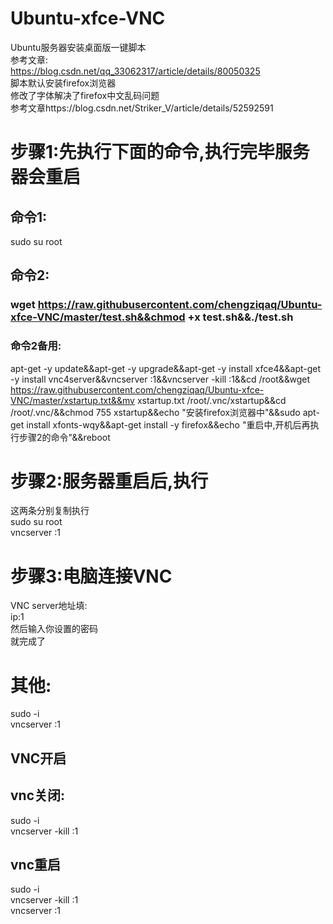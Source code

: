 # Ubuntu-xfce-VNC
Ubuntu服务器安装桌面版一键脚本  
参考文章:   
https://blog.csdn.net/qq_33062317/article/details/80050325  
脚本默认安装firefox浏览器    
修改了字体解决了firefox中文乱码问题  
参考文章https://blog.csdn.net/Striker_V/article/details/52592591  

# 步骤1:先执行下面的命令,执行完毕服务器会重启

## 命令1: 

sudo su root  

## 命令2:

### wget https://raw.githubusercontent.com/chengziqaq/Ubuntu-xfce-VNC/master/test.sh&&chmod +x test.sh&&./test.sh

### 命令2备用:

apt-get -y update&&apt-get -y upgrade&&apt-get -y install xfce4&&apt-get -y install vnc4server&&vncserver :1&&vncserver -kill :1&&cd /root&&wget https://raw.githubusercontent.com/chengziqaq/Ubuntu-xfce-VNC/master/xstartup.txt&&mv xstartup.txt /root/.vnc/xstartup&&cd /root/.vnc/&&chmod 755 xstartup&&echo "安装firefox浏览器中"&&sudo apt-get install xfonts-wqy&&apt-get install -y firefox&&echo "重启中,开机后再执行步骤2的命令"&&reboot

# 步骤2:服务器重启后,执行  
这两条分别复制执行   
sudo su root   
vncserver :1    



# 步骤3:电脑连接VNC 

VNC server地址填:   
ip:1  
然后输入你设置的密码  
就完成了


# 其他:  
sudo -i    
vncserver :1  
## VNC开启  

## vnc关闭:    
sudo -i   
vncserver -kill :1

## vnc重启
sudo -i   
vncserver -kill :1   
vncserver :1


